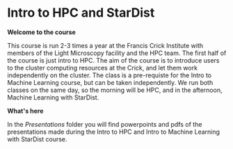 # Intro to HPC and StarDist

__Welcome to the course__

This course is run 2-3 times a year at the Francis Crick Institute with members of the Light Microscopy facility and the HPC team. 
The first half of the course is just intro to HPC. The aim of the course is to introduce users to the cluster computing resources at the Crick, and let them work independently on the cluster. The class is a pre-requiste for the Intro to Machine Learning course, but can be taken independently.  We run both classes on the same day, so the morning will be HPC, and in the afternoon, Machine Learning with StarDist. 


__What's here__

In the _Presentations_ folder you will find powerpoints and pdfs of the presentations made during the Intro to HPC and Intro to Machine Learning with StarDist course.


